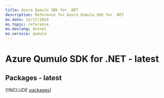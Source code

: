```yaml
---
title: Azure Qumulo SDK for .NET
description: Reference for Azure Qumulo SDK for .NET
ms.date: 12/17/2024
ms.topic: reference
ms.devlang: dotnet
ms.service: qumulo
---
```

# Azure Qumulo SDK for .NET - latest
## Packages - latest
[!INCLUDE [packages](qumulo-index.md)]